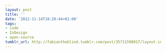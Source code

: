 ```yaml
---
layout: post
title: ''
date: '2012-11-14T18:20:44+01:00'
tags:
- code
- InDesign
- open-source
tumblr_url: http://fabiantheblind.tumblr.com/post/35711598917/layout-invaders-working-alpha-a-space-invaders
---
```

